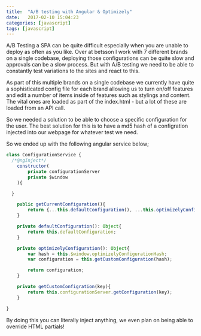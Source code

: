 ```yaml
---
title:  "A/B testing with Angular & Optimizely"
date:   2017-02-10 15:04:23
categories: [javascript]
tags: [javascript]
---
```

A/B Testing a SPA can be quite difficult especially when you are unable to deploy as often as you like. Over at betsson I work with 7 different brands on a single codebase, deploying those configurations can be quite slow and approvals can be a slow process. But with A/B testing we need to be able to constantly test variations to the sites and react to this. 

As part of this multiple brands on a single codebase we currently have quite a sophisticated config file for each brand allowing us to turn on/off features and edit a number of items inside of features such as stylings and content. The vital ones are loaded as part of the index.html - but a lot of these are loaded from an API call. 

So we needed a solution to be able to choose a specific configuration for the user. The best solution for this is to have a md5 hash of a configration injected into our webpage for whatever test we need. 

So we ended up with the following angular service below;

``` javascript
class ConfigurationService {
  /*@ngInject*/
    constructor(
        private configurationServer
        private $window
    ){

  }

    public getCurrentConfiguration(){
        return {...this.defaultConfiguration(), ...this.optimizelyConfiguration()}
    }

    private defaultConfiguration(): Object{
        return this.defaultConfiguration;
    }

    private optimizelyConfiguration(): Object{
        var hash = this.$window.optimizelyConfigurationHash;
        var configuration = this.getCustomConfiguration(hash);

        return configuration;
    }

    private getCustomConfigration(key){
        return this.configurationServer.getConfiguration(key);
    }

}
```

By doing this you can literally inject anything, we even plan on being able to override HTML partials!
